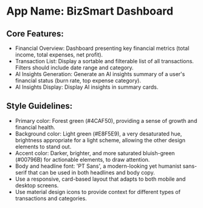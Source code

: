 # **App Name**: BizSmart Dashboard

## Core Features:

- Financial Overview: Dashboard presenting key financial metrics (total income, total expenses, net profit).
- Transaction List: Display a sortable and filterable list of all transactions. Filters should include date range and category.
- AI Insights Generation: Generate an AI insights summary of a user's financial status (burn rate, top expense category).
- AI Insights Display: Display AI insights in summary cards.

## Style Guidelines:

- Primary color: Forest green (#4CAF50), providing a sense of growth and financial health.
- Background color: Light green (#E8F5E9), a very desaturated hue, brightness appropriate for a light scheme, allowing the other design elements to stand out.
- Accent color: Darker, brighter, and more saturated bluish-green (#00796B) for actionable elements, to draw attention.
- Body and headline font: 'PT Sans', a modern-looking yet humanist sans-serif that can be used in both headlines and body copy.
- Use a responsive, card-based layout that adapts to both mobile and desktop screens.
- Use material design icons to provide context for different types of transactions and categories.